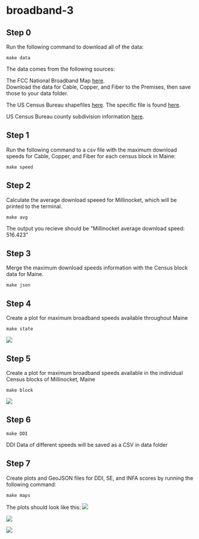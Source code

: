 # broadband-3

## Step 0
Run the following command to download all of the data:
```
make data
```
The data comes from the following sources:

The FCC National Broadband Map [here](https://broadbandmap.fcc.gov/data-download/nationwide-data).  
Download the data for Cable, Copper, and Fiber to the Premises, then save those to your data folder.

The US Census Bureau shapefiles [here](https://www.census.gov/geographies/mapping-files/time-series/geo/tiger-line-file.html).
The specific file is found [here](https://www2.census.gov/geo/tiger/TIGER2022/TABBLOCK20/tl_2022_23_tabblock20.zip).

US Census Bureau county subdivision information [here](https://www2.census.gov/geo/maps/DC2020/DC20BLK/st23_me/cousub/cs2301945810_millinocket/DC20BLK_CS2301945810_BLK2MS.txt).


## Step 1
Run the following command to a csv file with the maximum download speeds for Cable, Copper, and Fiber for each census block in Maine:

```
make speed
```

## Step 2
Calculate the average download speeed for Millinocket, which will be printed to the terminal.

```
make avg
```

The output you recieve should be "Millinocket average download speed: 516.423"

## Step 3
Merge the maximum download speeds information with the Census block data for Maine.

```
make json
```

## Step 4
Create a plot for maximum broadband speeds available throughout Maine

```
make state
```
![](img/Maine_speeds.png)
## Step 5
Create a plot for maximum broadband speeds available in the individual Census blocks of Millinocket, Maine

```
make block
```
![](img/Millinocket_speeds.png)


## Step 6 

```
make DDI
```
DDI Data of different speeds will be saved as a CSV in data folder


## Step 7
Create plots and GeoJSON files for DDI, SE, and INFA scores by running the following command:
```
make maps
```

The plots should look like this:
![](img/DDI_tract.png)

![](img/SE_tract.png)

![](img/INFA_tract.png)
